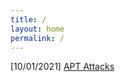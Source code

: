 ```yaml
---
title: /
layout: home
permalink: /
---
```


[10/01/2021] [APT Attacks](https://sekret-sys.github.io/posts/apt-attacks)
